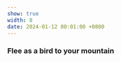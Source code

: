 ```yaml
---
show: true
width: 8
date: 2024-01-12 00:01:00 +0800
---
```


<div class="p-4">
    <h3>Flee as a bird to your mountain</h3>
</div>